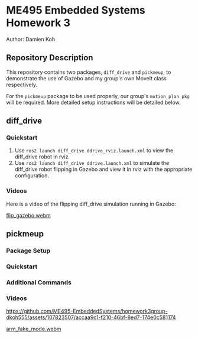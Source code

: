 # ME495 Embedded Systems Homework 3
Author: Damien Koh

## Repository Description
This repository contains two packages, `diff_drive` and `pickmeup`, to demonstrate the use of Gazebo and my group's own MoveIt class respectively.

For the `pickmeup` package to be used properly, our group's `motion_plan_pkg` will be required. More detailed setup instructions will be detailed below.

## diff_drive

### Quickstart
1. Use `ros2 launch diff_drive ddrive_rviz.launch.xml` to view the diff_drive robot in rviz.
2. Use `ros2 launch diff_drive ddrive.launch.xml` to simulate the diff_drive robot flipping in Gazebo and view it in rviz with the appropriate configuration.

### Videos

Here is a video of the flipping diff_drive simulation running in Gazebo:

[flip_gazebo.webm](https://github.com/ME495-EmbeddedSystems/homework3group-dkoh555/assets/107823507/e3e66b39-a0ae-4b3d-9262-d0ebbe80d854)

## pickmeup

### Package Setup

### Quickstart

### Additional Commands

### Videos

https://github.com/ME495-EmbeddedSystems/homework3group-dkoh555/assets/107823507/accaa9c1-f210-46bf-8ed7-174e0c581174

[arm_fake_mode.webm](https://github.com/ME495-EmbeddedSystems/homework3group-dkoh555/assets/107823507/6ca3d120-c343-4d1e-8788-496cd8be1b8e)
